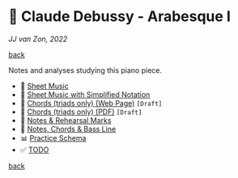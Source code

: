 🌠 Claude Debussy - Arabesque Ⅰ
===============================

*JJ van Zon, 2022*

[back](../README.md)

Notes and analyses studying this piano piece.

- 🎼 [Sheet Music](sheet-music/README.md)
- 🎵 [Sheet Music with Simplified Notation](sheet-music-simplified-notation/README.md)
- 🎹 [Chords (triads only) (Web Page)](debussy-arabesque-1-chords-triads-only.md) `[Draft]`
- 🎹 [Chords (triads only) (PDF)](debussy-arabesque-1-chords-triads-only.pdf) `[Draft]`
- 🔢 [Notes & Rehearsal Marks](notes-rehearsal-marks/README.md)
- 🎸 [Notes, Chords & Bass Line](notes-chords-bass-line/README.md)
- 📊 [Practice Schema](debussy-arabesque-1-practice-schema.md)
- ✅ [TODO](debussy-arabesque-1-todo.md)

[back](../README.md)
